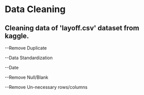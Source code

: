# Data Cleaning

## Cleaning data of 'layoff.csv' dataset from kaggle.
--Remove Duplicate

--Data Standardization

  --Date
  
--Remove Null/Blank

--Remove Un-necessary rows/columns

